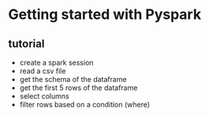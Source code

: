 # Getting started with Pyspark

## tutorial 
- create a spark session
- read a csv file
- get the schema of the dataframe
- get the first 5 rows of the dataframe
- select columns
- filter rows based on a condition (where)

